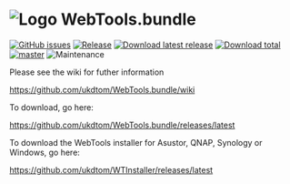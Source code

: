 # ![Logo](https://github.com/ukdtom/WebTools.bundle/blob/master/Wiki/WebTools/Logos/WebTools-48x48.png) WebTools.bundle

[![GitHub issues](https://img.shields.io/github/issues/ukdtom/WebTools.bundle.svg?style=flat)](https://github.com/ukdtom/WebTools.bundle/issues)
[![Release](https://img.shields.io/github/release/ukdtom/WebTools.bundle.svg?style=flat)](https://github.com/ukdtom/WebTools.bundle/releases/latest)
[![Download latest release](https://img.shields.io/github/downloads/ukdtom/WebTools.bundle/latest/total.svg)](https://github.com/ukdtom/WebTools.bundle/releases/latest)
[![Download total](https://img.shields.io/github/downloads/ukdtom/WebTools.bundle/total.svg)](https://github.com/ukdtom/WebTools.bundle/releases)
[![master](https://img.shields.io/badge/master-stable-green.svg?maxAge=2592000)]()
![Maintenance](https://img.shields.io/badge/Maintained-Yes-green.svg)


Please see the wiki for futher information

https://github.com/ukdtom/WebTools.bundle/wiki

To download, go here:

https://github.com/ukdtom/WebTools.bundle/releases/latest

To download the WebTools installer for Asustor, QNAP, Synology or Windows, go here:

https://github.com/ukdtom/WTInstaller/releases/latest

